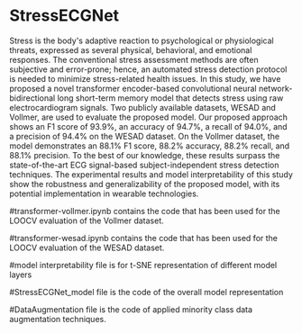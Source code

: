 # StressECGNet
Stress is the body's adaptive reaction to psychological or physiological threats, expressed as several physical, behavioral, and emotional responses. The conventional stress assessment methods are often subjective and error-prone; hence, an automated stress detection protocol is needed to minimize stress-related health issues. In this study, we have proposed a novel transformer encoder-based convolutional neural network-bidirectional long short-term memory model that detects stress using raw electrocardiogram signals. Two publicly available datasets, WESAD and Vollmer, are used to evaluate the proposed model. Our proposed approach shows an F1 score of 93.9%, an accuracy of 94.7%, a recall of 94.0%, and a precision of 94.4% on the WESAD dataset. On the Vollmer dataset, the model demonstrates an 88.1% F1 score, 88.2% accuracy, 88.2% recall, and 88.1% precision. To the best of our knowledge, these results surpass the state-of-the-art ECG signal-based subject-independent stress detection techniques. The experimental results and model interpretability of this study show the robustness and generalizability of the proposed model, with its potential implementation in wearable technologies.


#transformer-vollmer.ipynb contains the code that has been used for the LOOCV evaluation of the Vollmer dataset.


#transformer-wesad.ipynb contains the code that has been used for the LOOCV evaluation of the WESAD dataset.


#model interpretability file is for t-SNE representation of different model layers


#StressECGNet_model file is the code of the overall model representation


#DataAugmentation file is the code of applied minority class data augmentation techniques.
